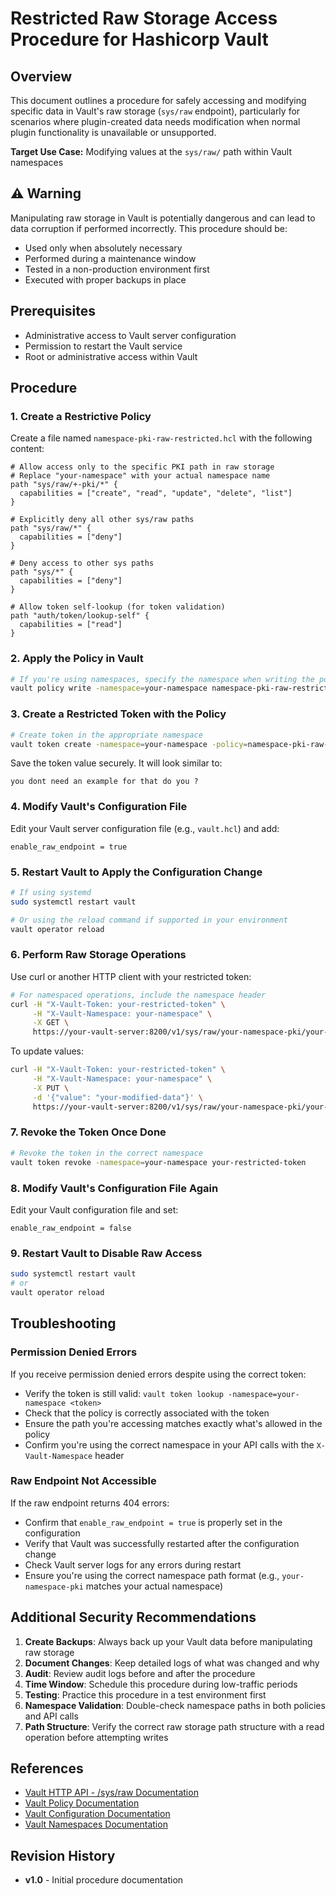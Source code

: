 # Restricted Raw Storage Access Procedure for Hashicorp Vault

## Overview

This document outlines a procedure for safely accessing and modifying specific data in Vault's raw storage (`sys/raw` endpoint), particularly for scenarios where plugin-created data needs modification when normal plugin functionality is unavailable or unsupported.

**Target Use Case:** Modifying values at the `sys/raw/` path within Vault namespaces

## ⚠️ Warning

Manipulating raw storage in Vault is potentially dangerous and can lead to data corruption if performed incorrectly. This procedure should be:
- Used only when absolutely necessary
- Performed during a maintenance window
- Tested in a non-production environment first
- Executed with proper backups in place

## Prerequisites

- Administrative access to Vault server configuration
- Permission to restart the Vault service
- Root or administrative access within Vault

## Procedure

### 1. Create a Restrictive Policy

Create a file named `namespace-pki-raw-restricted.hcl` with the following content:

```hcl
# Allow access only to the specific PKI path in raw storage
# Replace "your-namespace" with your actual namespace name
path "sys/raw/+-pki/*" {
  capabilities = ["create", "read", "update", "delete", "list"]
}

# Explicitly deny all other sys/raw paths
path "sys/raw/*" {
  capabilities = ["deny"]
}

# Deny access to other sys paths
path "sys/*" {
  capabilities = ["deny"]
}

# Allow token self-lookup (for token validation)
path "auth/token/lookup-self" {
  capabilities = ["read"]
}
```

### 2. Apply the Policy in Vault

```bash
# If you're using namespaces, specify the namespace when writing the policy
vault policy write -namespace=your-namespace namespace-pki-raw-restricted namespace-pki-raw-restricted.hcl
```

### 3. Create a Restricted Token with the Policy

```bash
# Create token in the appropriate namespace
vault token create -namespace=your-namespace -policy=namespace-pki-raw-restricted -ttl=1h
```

Save the token value securely. It will look similar to:
```
you dont need an example for that do you ?
```

### 4. Modify Vault's Configuration File

Edit your Vault server configuration file (e.g., `vault.hcl`) and add:

```hcl
enable_raw_endpoint = true
```

### 5. Restart Vault to Apply the Configuration Change

```bash
# If using systemd
sudo systemctl restart vault

# Or using the reload command if supported in your environment
vault operator reload
```

### 6. Perform Raw Storage Operations

Use curl or another HTTP client with your restricted token:

```bash
# For namespaced operations, include the namespace header
curl -H "X-Vault-Token: your-restricted-token" \
     -H "X-Vault-Namespace: your-namespace" \
     -X GET \
     https://your-vault-server:8200/v1/sys/raw/your-namespace-pki/your-specific-path
```

To update values:

```bash
curl -H "X-Vault-Token: your-restricted-token" \
     -H "X-Vault-Namespace: your-namespace" \
     -X PUT \
     -d '{"value": "your-modified-data"}' \
     https://your-vault-server:8200/v1/sys/raw/your-namespace-pki/your-specific-path
```

### 7. Revoke the Token Once Done

```bash
# Revoke the token in the correct namespace
vault token revoke -namespace=your-namespace your-restricted-token
```

### 8. Modify Vault's Configuration File Again

Edit your Vault configuration file and set:

```hcl
enable_raw_endpoint = false
```

### 9. Restart Vault to Disable Raw Access

```bash
sudo systemctl restart vault
# or
vault operator reload
```

## Troubleshooting

### Permission Denied Errors

If you receive permission denied errors despite using the correct token:
- Verify the token is still valid: `vault token lookup -namespace=your-namespace <token>`
- Check that the policy is correctly associated with the token
- Ensure the path you're accessing matches exactly what's allowed in the policy
- Confirm you're using the correct namespace in your API calls with the `X-Vault-Namespace` header

### Raw Endpoint Not Accessible

If the raw endpoint returns 404 errors:
- Confirm that `enable_raw_endpoint = true` is properly set in the configuration
- Verify that Vault was successfully restarted after the configuration change
- Check Vault server logs for any errors during restart
- Ensure you're using the correct namespace path format (e.g., `your-namespace-pki` matches your actual namespace)

## Additional Security Recommendations

1. **Create Backups**: Always back up your Vault data before manipulating raw storage
2. **Document Changes**: Keep detailed logs of what was changed and why
3. **Audit**: Review audit logs before and after the procedure
4. **Time Window**: Schedule this procedure during low-traffic periods
5. **Testing**: Practice this procedure in a test environment first
6. **Namespace Validation**: Double-check namespace paths in both policies and API calls
7. **Path Structure**: Verify the correct raw storage path structure with a read operation before attempting writes

## References

- [Vault HTTP API - /sys/raw Documentation](https://www.vaultproject.io/api-docs/system/raw)
- [Vault Policy Documentation](https://www.vaultproject.io/docs/concepts/policies)
- [Vault Configuration Documentation](https://www.vaultproject.io/docs/configuration)
- [Vault Namespaces Documentation](https://www.vaultproject.io/docs/enterprise/namespaces)

## Revision History

- **v1.0** - Initial procedure documentation
